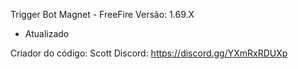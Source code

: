 Trigger Bot Magnet - FreeFire
Versão: 1.69.X
- Atualizado

Criador do código: Scott
Discord: https://discord.gg/YXmRxRDUXp
